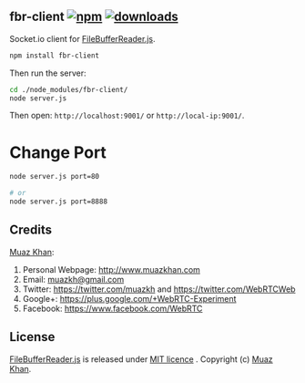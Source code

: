 ## fbr-client  [![npm](https://img.shields.io/npm/v/fbr-client.svg)](https://npmjs.org/package/fbr-client) [![downloads](https://img.shields.io/npm/dm/fbr-client.svg)](https://npmjs.org/package/fbr-client)

Socket.io client for [FileBufferReader.js](https://github.com/muaz-khan/FileBufferReader).

```sh
npm install fbr-client
```

Then run the server:

```sh
cd ./node_modules/fbr-client/
node server.js
```

Then open: `http://localhost:9001/` or `http://local-ip:9001/`.

# Change Port

```sh
node server.js port=80

# or
node server.js port=8888
```

## Credits

[Muaz Khan](https://github.com/muaz-khan):

1. Personal Webpage: http://www.muazkhan.com
2. Email: muazkh@gmail.com
3. Twitter: https://twitter.com/muazkh and https://twitter.com/WebRTCWeb
4. Google+: https://plus.google.com/+WebRTC-Experiment
5. Facebook: https://www.facebook.com/WebRTC

## License

[FileBufferReader.js](https://github.com/muaz-khan/FileBufferReader) is released under [MIT licence](https://www.webrtc-experiment.com/licence/) . Copyright (c) [Muaz Khan](https://plus.google.com/+MuazKhan).
